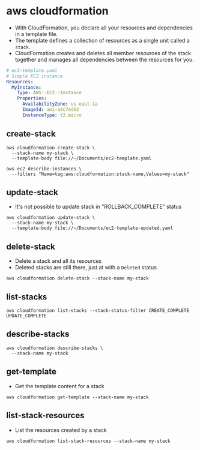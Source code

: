 # aws cloudformation

- With CloudFormation, you declare all your resources and dependencies in a template file.
- The template defines a collection of resources as a single unit called a `stack`.
- CloudFormation creates and deletes all member resources of the stack together and manages all dependencies between the resources for you.

```yaml
# ec2-template.yaml
# Simple EC2 instance
Resources:
  MyInstance:
    Type: AWS::EC2::Instance
    Properties:
      AvailabilityZone: us-east-1a
      ImageId: ami-a4c7edb2
      InstanceType: t2.micro
```

## create-stack

```shell
aws cloudformation create-stack \
  --stack-name my-stack \
  --template-body file://~/Documents/ec2-template.yaml

aws ec2 describe-instances \
  --filters "Name=tag:aws:cloudformation:stack-name,Values=my-stack"
```

## update-stack

- It's not possible to update stack in "ROLLBACK_COMPLETE" status

```shell
aws cloudformation update-stack \
  --stack-name my-stack \
  --template-body file://~/Documents/ec2-template-updated.yaml
```

## delete-stack

- Delete a stack and all its resources
- Deleted stacks are still there, just at with a `Deleted` status

```shell
aws cloudformation delete-stack --stack-name my-stack
```

## list-stacks

```shell
aws cloudformation list-stacks --stack-status-filter CREATE_COMPLETE UPDATE_COMPLETE
```

## describe-stacks

```shell
aws cloudformation describe-stacks \
  --stack-name my-stack
```

## get-template

- Get the template content for a stack

```shell
aws cloudformation get-template --stack-name my-stack
```

## list-stack-resources

- List the resources created by a stack

```shell
aws cloudformation list-stack-resources --stack-name my-stack
```
